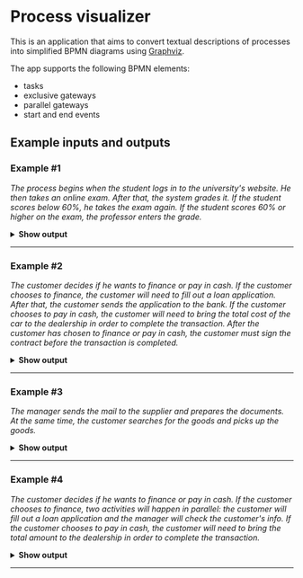 # Process visualizer

This is an application that aims to convert textual descriptions of processes into simplified BPMN diagrams using [Graphviz](https://graphviz.org/).

The app supports the following BPMN elements:

* tasks
* exclusive gateways
* parallel gateways
* start and end events

## Example inputs and outputs

### Example #1

*The process begins when the student logs in to the university's website. He then takes an online exam. After that, the system grades it. If the student scores below 60%, he takes the exam again. If the student scores 60% or higher on the exam, the professor enters the grade.*

<details>
  <summary><b>Show output</b></summary>
  
<p align="center">
<img src="images/image_1.png" width="600">
</p>
</details>

---

### Example #2

*The customer decides if he wants to finance or pay in cash. If the customer chooses to finance, the customer will need to fill out a loan application. After that, the customer sends the application to the bank. If the customer chooses to pay in cash, the customer will need to bring the total cost of the car to the dealership in order to complete the transaction. After the customer has chosen to finance or pay in cash, the customer must sign the contract before the transaction is completed.*

<details>
  <summary><b>Show output</b></summary>
  
<p align="center">
<img src="images/image_2.png" width="600">
</p>
</details>

---

### Example #3

*The manager sends the mail to the supplier and prepares the documents. At the same time, the
customer searches for the goods and picks up the goods.*

<details>
  <summary><b>Show output</b></summary>
  
<p align="center">
<img src="images/image_3.png" width="600">
</p>
</details>

---

### Example #4

*The customer decides if he wants to finance or pay in cash. If the customer chooses to finance, two activities will happen in parallel: the customer will fill out a loan application and the manager will check the customer's info. If the customer chooses to pay in cash, the customer will need to bring the total amount to the dealership in order to complete the transaction.*

<details>
  <summary><b>Show output</b></summary>
  
<p align="center">
<img src="images/image_4.png" width="600">
</p>
</details>

---
